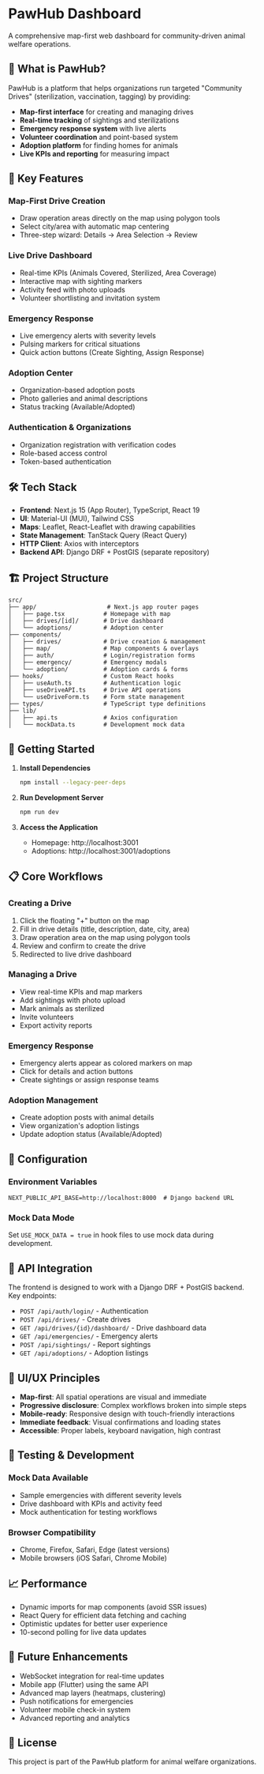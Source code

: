 # PawHub Dashboard

A comprehensive map-first web dashboard for community-driven animal welfare operations.

## 🐾 What is PawHub?

PawHub is a platform that helps organizations run targeted "Community Drives" (sterilization, vaccination, tagging) by providing:

- **Map-first interface** for creating and managing drives
- **Real-time tracking** of sightings and sterilizations
- **Emergency response system** with live alerts
- **Volunteer coordination** and point-based system
- **Adoption platform** for finding homes for animals
- **Live KPIs and reporting** for measuring impact

## 🎯 Key Features

### Map-First Drive Creation
- Draw operation areas directly on the map using polygon tools
- Select city/area with automatic map centering
- Three-step wizard: Details → Area Selection → Review

### Live Drive Dashboard
- Real-time KPIs (Animals Covered, Sterilized, Area Coverage)
- Interactive map with sighting markers
- Activity feed with photo uploads
- Volunteer shortlisting and invitation system

### Emergency Response
- Live emergency alerts with severity levels
- Pulsing markers for critical situations
- Quick action buttons (Create Sighting, Assign Response)

### Adoption Center
- Organization-based adoption posts
- Photo galleries and animal descriptions
- Status tracking (Available/Adopted)

### Authentication & Organizations
- Organization registration with verification codes
- Role-based access control
- Token-based authentication

## 🛠️ Tech Stack

- **Frontend**: Next.js 15 (App Router), TypeScript, React 19
- **UI**: Material-UI (MUI), Tailwind CSS
- **Maps**: Leaflet, React-Leaflet with drawing capabilities
- **State Management**: TanStack Query (React Query)
- **HTTP Client**: Axios with interceptors
- **Backend API**: Django DRF + PostGIS (separate repository)

## 🏗️ Project Structure

```
src/
├── app/                    # Next.js app router pages
│   ├── page.tsx           # Homepage with map
│   ├── drives/[id]/       # Drive dashboard
│   └── adoptions/         # Adoption center
├── components/
│   ├── drives/            # Drive creation & management
│   ├── map/               # Map components & overlays
│   ├── auth/              # Login/registration forms
│   ├── emergency/         # Emergency modals
│   └── adoption/          # Adoption cards & forms
├── hooks/                 # Custom React hooks
│   ├── useAuth.ts         # Authentication logic
│   ├── useDriveAPI.ts     # Drive API operations
│   └── useDriveForm.ts    # Form state management
├── types/                 # TypeScript type definitions
├── lib/
│   ├── api.ts             # Axios configuration
│   └── mockData.ts        # Development mock data
```

## 🚀 Getting Started

1. **Install Dependencies**
   ```bash
   npm install --legacy-peer-deps
   ```

2. **Run Development Server**
   ```bash
   npm run dev
   ```

3. **Access the Application**
   - Homepage: http://localhost:3001
   - Adoptions: http://localhost:3001/adoptions

## 📋 Core Workflows

### Creating a Drive
1. Click the floating "+" button on the map
2. Fill in drive details (title, description, date, city, area)
3. Draw operation area on the map using polygon tools
4. Review and confirm to create the drive
5. Redirected to live drive dashboard

### Managing a Drive
- View real-time KPIs and map markers
- Add sightings with photo upload
- Mark animals as sterilized
- Invite volunteers
- Export activity reports

### Emergency Response
- Emergency alerts appear as colored markers on map
- Click for details and action buttons
- Create sightings or assign response teams

### Adoption Management
- Create adoption posts with animal details
- View organization's adoption listings
- Update adoption status (Available/Adopted)

## 🔧 Configuration

### Environment Variables
```env
NEXT_PUBLIC_API_BASE=http://localhost:8000  # Django backend URL
```

### Mock Data Mode
Set `USE_MOCK_DATA = true` in hook files to use mock data during development.

## 📡 API Integration

The frontend is designed to work with a Django DRF + PostGIS backend. Key endpoints:

- `POST /api/auth/login/` - Authentication
- `POST /api/drives/` - Create drives
- `GET /api/drives/{id}/dashboard/` - Drive dashboard data
- `GET /api/emergencies/` - Emergency alerts
- `POST /api/sightings/` - Report sightings
- `GET /api/adoptions/` - Adoption listings

## 🎨 UI/UX Principles

- **Map-first**: All spatial operations are visual and immediate
- **Progressive disclosure**: Complex workflows broken into simple steps
- **Mobile-ready**: Responsive design with touch-friendly interactions
- **Immediate feedback**: Visual confirmations and loading states
- **Accessible**: Proper labels, keyboard navigation, high contrast

## 🧪 Testing & Development

### Mock Data Available
- Sample emergencies with different severity levels
- Drive dashboard with KPIs and activity feed
- Mock authentication for testing workflows

### Browser Compatibility
- Chrome, Firefox, Safari, Edge (latest versions)
- Mobile browsers (iOS Safari, Chrome Mobile)

## 📈 Performance

- Dynamic imports for map components (avoid SSR issues)
- React Query for efficient data fetching and caching
- Optimistic updates for better user experience
- 10-second polling for live data updates

## 🔮 Future Enhancements

- WebSocket integration for real-time updates
- Mobile app (Flutter) using the same API
- Advanced map layers (heatmaps, clustering)
- Push notifications for emergencies
- Volunteer mobile check-in system
- Advanced reporting and analytics

## 📝 License

This project is part of the PawHub platform for animal welfare organizations.
